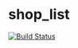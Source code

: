 # shop_list
[![Build Status](https://travis-ci.org/ruganda/shop_list.svg?branch=master)](https://travis-ci.org/ruganda/shop_list) 
